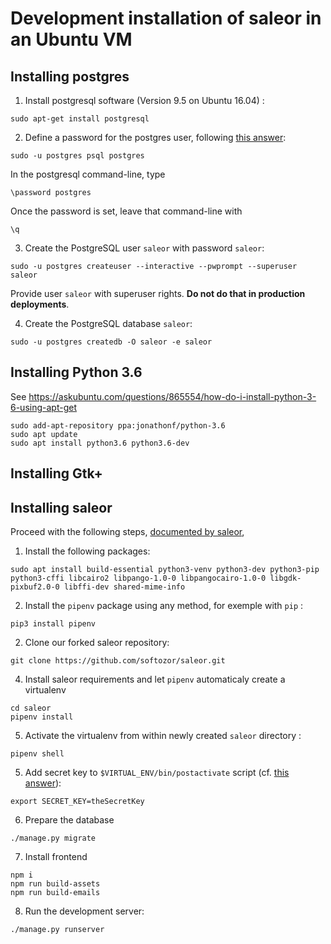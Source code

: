 # Development installation of saleor in an Ubuntu VM

## Installing postgres

1. Install postgresql software (Version 9.5 on Ubuntu 16.04) : 

```
sudo apt-get install postgresql
```

2. Define a password for the postgres user, following [this answer](https://serverfault.com/questions/110154/whats-the-default-superuser-username-password-for-postgres-after-a-new-install):

```
sudo -u postgres psql postgres
```

In the postgresql command-line, type

```
\password postgres
```

Once the password is set, leave that command-line with

```
\q
```

3. Create the PostgreSQL user `saleor` with password `saleor`:

```
sudo -u postgres createuser --interactive --pwprompt --superuser saleor
```

Provide user `saleor` with superuser rights. **Do not do that in production deployments**.

4. Create the PostgreSQL database `saleor`:

```
sudo -u postgres createdb -O saleor -e saleor
```

## Installing Python 3.6
See https://askubuntu.com/questions/865554/how-do-i-install-python-3-6-using-apt-get
```{bash}
sudo add-apt-repository ppa:jonathonf/python-3.6
sudo apt update
sudo apt install python3.6 python3.6-dev
```

## Installing Gtk+

## Installing saleor 

Proceed with the following steps, [documented by saleor](https://saleor.readthedocs.io/en/latest/gettingstarted/installation-linux.html),

1. Install the following packages:

```
sudo apt install build-essential python3-venv python3-dev python3-pip python3-cffi libcairo2 libpango-1.0-0 libpangocairo-1.0-0 libgdk-pixbuf2.0-0 libffi-dev shared-mime-info
```

2. Install the `pipenv` package using any method, for exemple with `pip` :

```{bash}
pip3 install pipenv
```

2. Clone our forked saleor repository:

```
git clone https://github.com/softozor/saleor.git
```


4. Install saleor requirements and let `pipenv` automaticaly create a virtualenv
```
cd saleor
pipenv install
```

5. Activate the virtualenv from within newly created `saleor` directory :
```{bash}
pipenv shell
```


5. Add secret key to `$VIRTUAL_ENV/bin/postactivate` script (cf. [this answer](https://stackoverflow.com/questions/9554087/setting-an-environment-variable-in-virtualenv)):

```
export SECRET_KEY=theSecretKey
```

6. Prepare the database

```
./manage.py migrate
```

7. Install frontend

```
npm i
npm run build-assets
npm run build-emails
```

8. Run the development server:

```
./manage.py runserver
```
